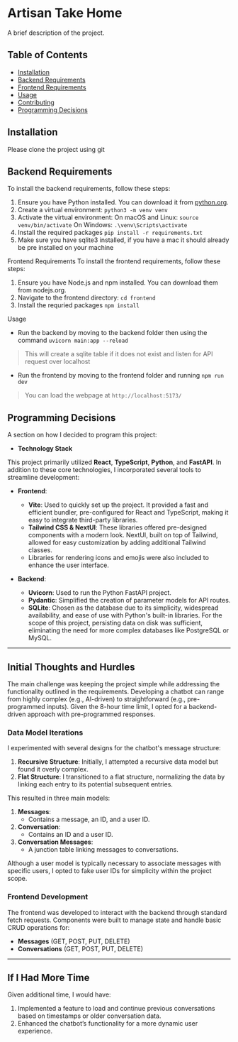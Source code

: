 # Artisan Take Home

A brief description of the project.

## Table of Contents

- [Installation](#installation)
- [Backend Requirements](#backend-requirements)
- [Frontend Requirements](#frontend-requirements)
- [Usage](#usage)
- [Contributing](#contributing)
- [Programming Decisions](#programming-decisions)

## Installation

Please clone the project using git

## Backend Requirements

To install the backend requirements, follow these steps:

1. Ensure you have Python installed. You can download it from [python.org](https://www.python.org/).
2. Create a virtual environment:
   ```python3 -m venv venv```
3. Activate the virtual environment:
    On macOS and Linux:
        ```source venv/bin/activate```
    On Windows:
        ```.\venv\Scripts\activate```
4.  Install the required packages
        ```pip install -r requirements.txt```
5.  Make sure you have sqlite3 installed, if you have a mac it should already be pre installed on your machine

Frontend Requirements
To install the frontend requirements, follow these steps:

1.  Ensure you have Node.js and npm installed. You can download them from nodejs.org.
2.  Navigate to the frontend directory:
    ```cd frontend```
3.  Install the requried packages
    ```npm install```

Usage
- Run the backend by moving to the backend folder then using the command
    ```uvicorn main:app --reload```
> This will create a sqlite table if it does not exist and listen for API request over localhost

- Run the frontend by moving to the frontend folder and running 
    ```npm run dev```
> You can load the webpage at ```http://localhost:5173/```


## Programming Decisions
A section on how I decided to program this project:

- **Technology Stack**

This project primarily utilized **React**, **TypeScript**, **Python**, and **FastAPI**. In addition to these core technologies, I incorporated several tools to streamline development:

- **Frontend**:
  - **Vite**: Used to quickly set up the project. It provided a fast and efficient bundler, pre-configured for React and TypeScript, making it easy to integrate third-party libraries.
  - **Tailwind CSS & NextUI**: These libraries offered pre-designed components with a modern look. NextUI, built on top of Tailwind, allowed for easy customization by adding additional Tailwind classes.
  - Libraries for rendering icons and emojis were also included to enhance the user interface.

- **Backend**:
  - **Uvicorn**: Used to run the Python FastAPI project.
  - **Pydantic**: Simplified the creation of parameter models for API routes.
  - **SQLite**: Chosen as the database due to its simplicity, widespread availability, and ease of use with Python's built-in libraries. For the scope of this project, persisting data on disk was sufficient, eliminating the need for more complex databases like PostgreSQL or MySQL.

---

## **Initial Thoughts and Hurdles**

The main challenge was keeping the project simple while addressing the functionality outlined in the requirements. Developing a chatbot can range from highly complex (e.g., AI-driven) to straightforward (e.g., pre-programmed inputs). Given the 8-hour time limit, I opted for a backend-driven approach with pre-programmed responses.

### **Data Model Iterations**

I experimented with several designs for the chatbot's message structure:
1. **Recursive Structure**: Initially, I attempted a recursive data model but found it overly complex.
2. **Flat Structure**: I transitioned to a flat structure, normalizing the data by linking each entry to its potential subsequent entries.

This resulted in three main models:
1. **Messages**:
   - Contains a message, an ID, and a user ID.
2. **Conversation**:
   - Contains an ID and a user ID.
3. **Conversation Messages**:
   - A junction table linking messages to conversations.

Although a user model is typically necessary to associate messages with specific users, I opted to fake user IDs for simplicity within the project scope.

### **Frontend Development**

The frontend was developed to interact with the backend through standard fetch requests. Components were built to manage state and handle basic CRUD operations for:
- **Messages** (GET, POST, PUT, DELETE)
- **Conversations** (GET, POST, PUT, DELETE)

---

## **If I Had More Time**

Given additional time, I would have:
1. Implemented a feature to load and continue previous conversations based on timestamps or older conversation data.
2. Enhanced the chatbot’s functionality for a more dynamic user experience.
